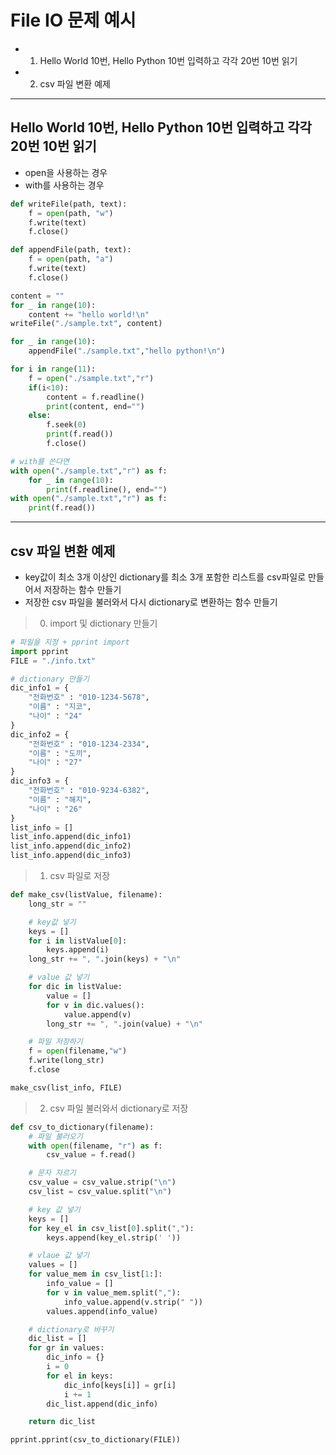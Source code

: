 # File IO 문제 예시
  - 1. Hello World 10번, Hello Python 10번 입력하고 각각 20번 10번 읽기
  - 2. csv 파일 변환 예제

---

## Hello World 10번, Hello Python 10번 입력하고 각각 20번 10번 읽기
  - open을 사용하는 경우
  - with를 사용하는 경우

  ```Python
  def writeFile(path, text):
      f = open(path, "w")
      f.write(text)
      f.close()

  def appendFile(path, text):
      f = open(path, "a")
      f.write(text)
      f.close()

  content = ""
  for _ in range(10):
      content += "hello world!\n"
  writeFile("./sample.txt", content)

  for _ in range(10):
      appendFile("./sample.txt","hello python!\n")

  for i in range(11):
      f = open("./sample.txt","r")
      if(i<10):
          content = f.readline()
          print(content, end="")
      else:
          f.seek(0)
          print(f.read())
          f.close()

  # with를 쓴다면
  with open("./sample.txt","r") as f:
      for _ in range(10):
          print(f.readline(), end="")
  with open("./sample.txt","r") as f:
      print(f.read())
  ```

---

## csv 파일 변환 예제
  - key값이 최소 3개 이상인 dictionary를 최소 3개 포함한 리스트를 csv파일로 만들어서 저장하는 함수 만들기
  -  저장한 csv 파일을 불러와서 다시 dictionary로 변환하는 함수 만들기

  > 0. import 및 dictionary 만들기

  ```Python
  # 파일을 지정 + pprint import
  import pprint
  FILE = "./info.txt"

  # dictionary 만들기
  dic_info1 = {
      "전화번호" : "010-1234-5678",
      "이름" : "지코",
      "나이" : "24"
  }
  dic_info2 = {
      "전화번호" : "010-1234-2334",
      "이름" : "도끼",
      "나이" : "27"
  }
  dic_info3 = {
      "전화번호" : "010-9234-6382",
      "이름" : "해지",
      "나이" : "26"
  }
  list_info = []
  list_info.append(dic_info1)
  list_info.append(dic_info2)
  list_info.append(dic_info3)
  ```

  > 1. csv 파일로 저장

  ```Python
  def make_csv(listValue, filename):
      long_str = ""

      # key값 넣기
      keys = []
      for i in listValue[0]:
          keys.append(i)
      long_str += ", ".join(keys) + "\n"

      # value 값 넣기
      for dic in listValue:
          value = []
          for v in dic.values():
              value.append(v)
          long_str += ", ".join(value) + "\n"

      # 파일 저장하기
      f = open(filename,"w")
      f.write(long_str)
      f.close  

  make_csv(list_info, FILE)
  ```

  > 2. csv 파일 불러와서 dictionary로 저장

  ```Python
  def csv_to_dictionary(filename):
      # 파일 불러오기
      with open(filename, "r") as f:
          csv_value = f.read()

      # 문자 자르기
      csv_value = csv_value.strip("\n")
      csv_list = csv_value.split("\n")

      # key 값 넣기
      keys = []
      for key_el in csv_list[0].split(","):
          keys.append(key_el.strip(' '))

      # vlaue 값 넣기
      values = []
      for value_mem in csv_list[1:]:
          info_value = []
          for v in value_mem.split(","):
              info_value.append(v.strip(" "))
          values.append(info_value)

      # dictionary로 바꾸기
      dic_list = []
      for gr in values:
          dic_info = {}
          i = 0
          for el in keys:
              dic_info[keys[i]] = gr[i]
              i += 1
          dic_list.append(dic_info)

      return dic_list

  pprint.pprint(csv_to_dictionary(FILE))
  ```
